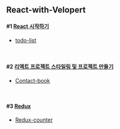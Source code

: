 ## React-with-Velopert

#### #1 [React 시작하기](https://github.com/sbh2ch/react-with-velopert/tree/master/react%231)
* [todo-list](https://github.com/sbh2ch/react-with-velopert/tree/master/todolist)
<br/>

#### #2 [리액트 프로젝트 스타일링 및 프로젝트 만들기](https://github.com/sbh2ch/react-with-velopert/tree/master/react%232)
* [Contact-book](https://github.com/sbh2ch/contact_book_by_react)
<br/>

#### #3 [Redux](https://github.com/sbh2ch/react-with-velopert/tree/master/react%233)
* [Redux-counter](https://github.com/sbh2ch/react-with-velopert/tree/master/redux-counter)
<br/>
